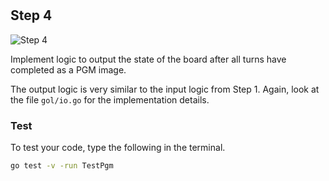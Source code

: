 <!--@include: index.md-->
#

## Step 4

![Step 4](/assets/cw_diagrams-Parallel_4.png)

Implement logic to output the state of the board after all turns have completed as a PGM image.

The output logic is very similar to the input logic from Step 1. Again, look at the file `gol/io.go` for the implementation details.

### Test

To test your code, type the following in the terminal.

``` bash
go test -v -run TestPgm
```
